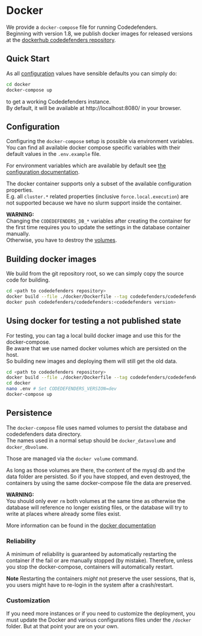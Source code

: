# Docker

We provide a `docker-compose` file for running Codedefenders.  
Beginning with version 1.8, we publish docker images for released versions at the [dockerhub codedefenders repository](https://hub.docker.com/repository/docker/codedefenders/codedefenders).

## Quick Start

As all [configuration](#configuration) values have sensible defaults you can simply do:

```sh
cd docker
docker-compose up
```

to get a working Codedefenders instance.  
By default, it will be available at http://localhost:8080/ in your browser.

## Configuration

Configuring the `docker-compose` setup is possible via environment variables.  
You can find all available docker compose specific variables with their default values in the `.env.example` file.

For environment variables which are available by default see  [the configuration documentation](./Configuration.md).

The docker container supports only a subset of the available configuration properties.  
E.g. all `cluster.*` related properties (inclusive `force.local.execution`) are not supported because we have no slurm support inside the container.

**WARNING:**  
Changing the `CODEDEFENDERS_DB_*` variables after creating the container for the first time requires you to update the settings in the database container manually.  
Otherwise, you have to destroy the [volumes](#persistence).


## Building docker images

We build from the git repository root, so we can simply copy the source code for building.

```sh
cd <path to codedefenders repository>
docker build --file ./docker/Dockerfile --tag codedefenders/codedefenders:<Codedefenders version> --label "maintainer=$(git config --get user.email)" .
docker push codedefenders/codedefenders:<codedefenders version>
```

## Using docker for testing a not published state

For testing, you can tag a local build docker image and use this for the docker-compose.  
Be aware that we use named docker volumes which are persisted on the host.  
So building new images and deploying them will still get the old data.

```sh
cd <path to codedefenders repository>
docker build --file ./docker/Dockerfile --tag codedefenders/codedefenders:dev .
cd docker
nano .env # Set CODEDEFENDERS_VERSION=dev
docker-compose up
```

## Persistence

The `docker-compose` file uses named volumes to persist the database and codedefenders data directory.  
The names used in a normal setup should be `docker_datavolume` and `docker_dbvolume`.

Those are managed via the `docker volume` command.

As long as those volumes are there, the content of the mysql db and the data folder are persisted.
So if you have stopped, and even destroyed, the containers by using the same docker-compose file the data are preserved.

**WARNING:**  
You should only ever `rm` both volumes at the same time as otherwise the database will reference no longer existing files, or the database will try to write at places where already some files exist.

More information can be found in the [docker documentation](https://docs.docker.com/storage/volumes/)

### Reliability
A minimum of reliability is guaranteed by automatically restarting the container if the fail or are manually stopped (by mistake). Therefore, unless you stop the docker-compose, containers will automatically restart.

**Note** Restarting the containers *might* not preserve the user sessions, that is, you users might have to re-login in the system after a crash/restart.

### Customization
If you need more instances or if you need to customize the deployment, you must update the Docker and various configurations files under the ```/docker``` folder. But at that point your are on your own.
